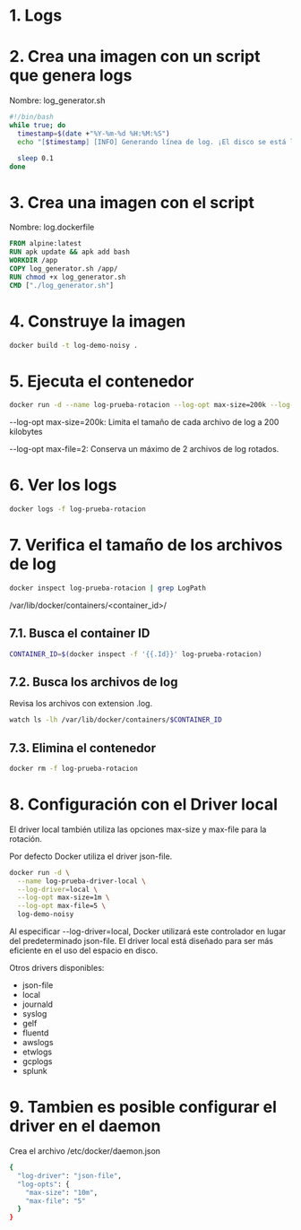 # 1. Logs <!-- omit in TOC -->

# 2. Crea una imagen con un script que genera logs

Nombre: log_generator.sh
```sh
#!/bin/bash
while true; do
  timestamp=$(date +"%Y-%m-%d %H:%M:%S")
  echo "[$timestamp] [INFO] Generando línea de log. ¡El disco se está llenando! *********************************** (PID: $$). "

  sleep 0.1
done
```

# 3. Crea una imagen con el script
Nombre: log.dockerfile
```dockerfile
FROM alpine:latest
RUN apk update && apk add bash
WORKDIR /app
COPY log_generator.sh /app/
RUN chmod +x log_generator.sh
CMD ["./log_generator.sh"]
```

# 4. Construye la imagen
```sh
docker build -t log-demo-noisy .
```

# 5. Ejecuta el contenedor
```sh
docker run -d --name log-prueba-rotacion --log-opt max-size=200k --log-opt max-file=2 log-demo-noisy
```

--log-opt max-size=200k: Limita el tamaño de cada archivo de log a 200 kilobytes

--log-opt max-file=2: Conserva un máximo de 2 archivos de log rotados.

# 6. Ver los logs
```sh
docker logs -f log-prueba-rotacion
```


# 7. Verifica el tamaño de los archivos de log
```sh
docker inspect log-prueba-rotacion | grep LogPath
```
/var/lib/docker/containers/<container_id>/

## 7.1. Busca el container ID
```sh
CONTAINER_ID=$(docker inspect -f '{{.Id}}' log-prueba-rotacion)
```

## 7.2. Busca los archivos de log
Revisa los archivos con extension .log.
```sh
watch ls -lh /var/lib/docker/containers/$CONTAINER_ID
```

## 7.3. Elimina el contenedor
```sh
docker rm -f log-prueba-rotacion
```

# 8. Configuración con el Driver local
El driver local también utiliza las opciones max-size y max-file para la rotación.

Por defecto Docker utiliza el driver json-file.

```sh
docker run -d \
  --name log-prueba-driver-local \
  --log-driver=local \
  --log-opt max-size=1m \
  --log-opt max-file=5 \
  log-demo-noisy
```

Al especificar --log-driver=local, Docker utilizará este controlador en lugar del predeterminado json-file. El driver local está diseñado para ser más eficiente en el uso del espacio en disco.

Otros drivers disponibles:
- json-file
- local
- journald
- syslog
- gelf
- fluentd
- awslogs
- etwlogs
- gcplogs
- splunk


# 9. Tambien es posible configurar el driver en el daemon
Crea el archivo /etc/docker/daemon.json
```sh
{
  "log-driver": "json-file",
  "log-opts": {
    "max-size": "10m",
    "max-file": "5"
  }
}
```


